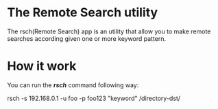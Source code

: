 # The Remote Search utility

The rsch(Remote Search) app is an utility that allow you to make remote searches according given one or more keyword pattern.

# How it work

You can run the ***rsch*** command following way:

rsch -s 192.168.0.1 -u foo -p foo123 "keyword" /directory-dst/
